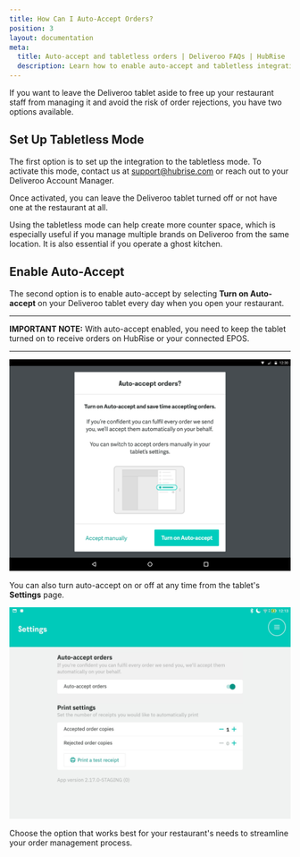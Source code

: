 ```yaml
---
title: How Can I Auto-Accept Orders?
position: 3
layout: documentation
meta:
  title: Auto-accept and tabletless orders | Deliveroo FAQs | HubRise
  description: Learn how to enable auto-accept and tabletless integration on Deliveroo for orders to be automatically sent to HubRise. No need for manual interaction from staff.
---
```


If you want to leave the Deliveroo tablet aside to free up your restaurant staff from managing it and avoid the risk of order rejections, you have two options available.

## Set Up Tabletless Mode

The first option is to set up the integration to the tabletless mode. To activate this mode, contact us at [support@hubrise.com](mailto:support@hubrise.com) or reach out to your Deliveroo Account Manager.

Once activated, you can leave the Deliveroo tablet turned off or not have one at the restaurant at all.

Using the tabletless mode can help create more counter space, which is especially useful if you manage multiple brands on Deliveroo from the same location. It is also essential if you operate a ghost kitchen.

## Enable Auto-Accept

The second option is to enable auto-accept by selecting **Turn on Auto-accept** on your Deliveroo tablet every day when you open your restaurant.

---

**IMPORTANT NOTE:** With auto-accept enabled, you need to keep the tablet turned on to receive orders on HubRise or your connected EPOS.

---

![Turn on auto-accept when you open your restaurant](../../images/016-en-auto-accept-open-restaurant.png)

You can also turn auto-accept on or off at any time from the tablet's **Settings** page.

![Turn on auto-accept on the Settings page in the tablet](../../images/017-en-auto-accept-settings.png)

Choose the option that works best for your restaurant's needs to streamline your order management process.
